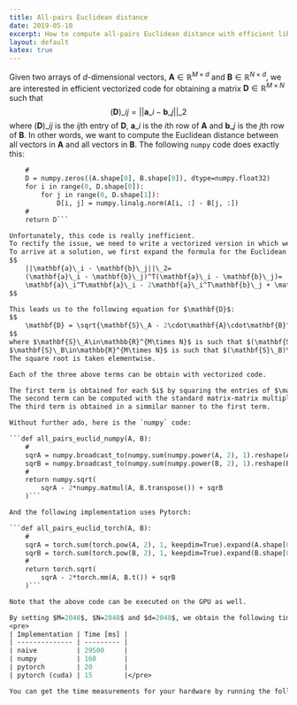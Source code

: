 ```yaml
---
title: All-pairs Euclidean distance
date: 2019-05-10
excerpt: How to compute all-pairs Euclidean distance with efficient libraries for manipulating numerical arrays (e.g., numpy and pytorch).
layout: default
katex: true
---
```


Given two arrays of $d$-dimensional vectors, $\mathbf{A}\in\mathbb{R}^{M\times d}$ and $\mathbf{B}\in\mathbb{R}^{N\times d}$, we are interested in efficient vectorized code for obtaining a matrix $\mathbf{D}\in\mathbb{R}^{M\times N}$ such that
$$
	(\mathbf{D})\_{ij} = ||\mathbf{a}\_i - \mathbf{b}\_j||\_2
$$
where $(\mathbf{D})\_{ij}$ is the $ij$th entry of $\mathbf{D}$, $\mathbf{a}\_i$ is the $i$th row of $\mathbf{A}$ and $\mathbf{b}\_j$ is the $j$th row of $\mathbf{B}$.
In other words, we want to compute the Euclidean distance between all vectors in $\mathbf{A}$ and all vectors in $\mathbf{B}$.
The following `numpy` code does exactly this:

```def all_pairs_euclid_naive(A, B):
	#
	D = numpy.zeros((A.shape[0], B.shape[0]), dtype=numpy.float32)
	for i in range(0, D.shape[0]):
		for j in range(0, D.shape[1]):
			D[i, j] = numpy.linalg.norm(A[i, :] - B[j, :])
	#
	return D```

Unfortunately, this code is really inefficient.
To rectify the issue, we need to write a vectorized version in which we avoid the explicit usage of loops.
To arrive at a solution, we first expand the formula for the Euclidean distance:
$$
	||\mathbf{a}\_i - \mathbf{b}\_j||\_2=
	(\mathbf{a}\_i - \mathbf{b}\_j)^T(\mathbf{a}\_i - \mathbf{b}\_j)=
	\mathbf{a}\_i^T\mathbf{a}\_i - 2\mathbf{a}\_i^T\mathbf{b}\_j + \mathbf{b}\_j^T\mathbf{b}\_j
$$

This leads us to the following equation for $\mathbf{D}$:
$$
	\mathbf{D} = \sqrt{\mathbf{S}\_A - 2\cdot\mathbf{A}\cdot\mathbf{B}^T + \mathbf{S}\_B}
$$
where $\mathbf{S}\_A\in\mathbb{R}^{M\times N}$ is such that $(\mathbf{S}\_A)_\{ij}=\mathbf{a}\_i^T\mathbf{a}\_i$ and
$\mathbf{S}\_B\in\mathbb{R}^{M\times N}$ is such that $(\mathbf{S}\_B)\_{ij}=\mathbf{b}\_j^T\mathbf{b}\_j$.
The square root is taken elementwise.

Each of the three above terms can be obtain with vectorized code.

The first term is obtained for each $i$ by squaring the entries of $\mathbf{A}$, summing along the second dimension after that and repeating the obtained result $N$ times to obtain an $M\times N$ matrix.
The second term can be computed with the standard matrix-matrix multiplication routine.
The third term is obtained in a simmilar manner to the first term.

Without further ado, here is the `numpy` code:

```def all_pairs_euclid_numpy(A, B):
	#
	sqrA = numpy.broadcast_to(numpy.sum(numpy.power(A, 2), 1).reshape(A.shape[0], 1), (A.shape[0], B.shape[0]))
	sqrB = numpy.broadcast_to(numpy.sum(numpy.power(B, 2), 1).reshape(B.shape[0], 1), (B.shape[0], A.shape[0])).transpose()
	#
	return numpy.sqrt(
		sqrA - 2*numpy.matmul(A, B.transpose()) + sqrB
	)```

And the following implementation uses Pytorch:

```def all_pairs_euclid_torch(A, B):
	#
	sqrA = torch.sum(torch.pow(A, 2), 1, keepdim=True).expand(A.shape[0], B.shape[0])
	sqrB = torch.sum(torch.pow(B, 2), 1, keepdim=True).expand(B.shape[0], A.shape[0]).t()
	#
	return torch.sqrt(
		sqrA - 2*torch.mm(A, B.t()) + sqrB
	)```

Note that the above code can be executed on the GPU as well.

By setting $M=2048$, $N=2048$ and $d=2048$, we obtain the following timings for the modern 40-thread Intel CPU and the Nvidia 1080Ti GPU:
<pre>
| Implementation | Time [ms] |
| -------------- | --------- |
| naive          | 29500     |
| numpy          | 160       |
| pytorch        | 20        |
| pytorch (cuda) | 15        |</pre>

You can get the time measurements for your hardware by running the following <a href="code.py">script</a>.
